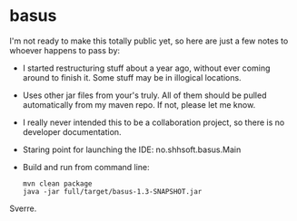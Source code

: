 basus
=====

I'm not ready to make this totally public yet, so here are just a few
notes to whoever happens to pass by:

  * I started restructuring stuff about a year ago, without ever
    coming around to finish it.  Some stuff may be in illogical
    locations.

  * Uses other jar files from your's truly.  All of them should be
    pulled automatically from my maven repo.  If not, please let me
    know.

  * I really never intended this to be a collaboration project, so
    there is no developer documentation.

  * Staring point for launching the IDE: no.shhsoft.basus.Main

  * Build and run from command line:

        mvn clean package
        java -jar full/target/basus-1.3-SNAPSHOT.jar


Sverre.

